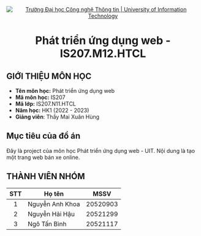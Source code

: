 <!-- Banner -->
<p align="center">
  <a href="https://www.uit.edu.vn/" title="Trường Đại học Công nghệ Thông tin" style="border: none;">
    <img src="https://i.imgur.com/WmMnSRt.png" alt="Trường Đại học Công nghệ Thông tin | University of Information Technology">
  </a>
</p>

<h1 align="center"><b>Phát triển ứng dụng web - IS207.M12.HTCL</b></h>

## GIỚI THIỆU MÔN HỌC
* **Tên môn học:** Phát triển ứng dụng web
* **Mã môn học:** IS207
* **Mã lớp:** IS207.N11.HTCL
* **Năm học:** HK1 (2022 - 2023)
* **Giảng viên**: Thầy Mai Xuân Hùng 

<!-- ABOUT THE PROJECT -->
## <h2 id="muctieu">Mục tiêu của đồ án</h2>
Đây là project của môn học Phát triển ứng dụng web - UIT. Nội dung là tạo một trang web bán xe online.

 ## THÀNH VIÊN NHÓM
| STT| Họ tên         | MSSV                 |
|:--:|----------------|------------------------|
| 1  | Nguyễn Anh Khoa      | 20520903 |
| 2  | Nguyễn Hải Hậu       | 20521299 |          
| 3  | Ngô Tấn Bình         | 20521117 |             
